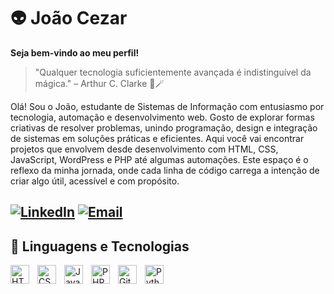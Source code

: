 # 👽 João Cezar
**Seja bem-vindo ao meu perfil!**
> "Qualquer tecnologia suficientemente avançada é indistinguível da mágica." – Arthur C. Clarke 🎩🪄

Olá! Sou o João, estudante de Sistemas de Informação com entusiasmo por tecnologia, automação e desenvolvimento web. Gosto de explorar formas criativas de resolver problemas, unindo programação, design e integração de sistemas em soluções práticas e eficientes.
Aqui você vai encontrar projetos que envolvem desde desenvolvimento com HTML, CSS, JavaScript, WordPress e PHP até algumas automações. Este espaço é o reflexo da minha jornada, onde cada linha de código carrega a intenção de criar algo útil, acessível e com propósito.


[![LinkedIn](https://img.shields.io/badge/-LinkedIn-0A66C2?style=for-the-badge&logo=linkedin&logoColor=white)](www.linkedin.com/in/joaovictordelimacezar)
[![Email](https://img.shields.io/badge/-Email-D14836?style=for-the-badge&logo=gmail&logoColor=white)](mailto:joaovictor2010cezar@gmail.com) 
---
## 🤖 Linguagens e Tecnologias
<img align="left" alt="HTML" title="HTML" width="30px" style="padding-right: 10px;" src="https://cdn.jsdelivr.net/gh/devicons/devicon@latest/icons/html5/html5-original.svg" />
<img align="left" alt="CSS" title="CSS" width="30px" style="padding-right: 10px;" src="https://cdn.jsdelivr.net/gh/devicons/devicon@latest/icons/css3/css3-original.svg" />
<img align="left" alt="JavaScript" title="JavaScript" width="30px" style="padding-right: 10px;" src="https://cdn.jsdelivr.net/gh/devicons/devicon@latest/icons/javascript/javascript-original.svg" />
<img align="left" alt="PHP" title="React" width="30px" style="padding-right: 10px;" src="https://camo.githubusercontent.com/5918f9d63d13fc8bdd7ae70ba85f6f32a567564d51e8136b94f2e8dc0b6bebc7/68747470733a2f2f63646e2e73696d706c6569636f6e732e6f72672f7068702f3030302f666666" />
<img align="left" alt="Git" title="Git" width="30px" style="padding-right: 10px;" src="https://cdn.jsdelivr.net/gh/devicons/devicon@latest/icons/git/git-original.svg" />
<img align="left" alt="Python" title="Python" width="30px" style="padding-right: 10px;" src="https://cdn.jsdelivr.net/gh/devicons/devicon@latest/icons/python/python-original.svg" />
<br/>


